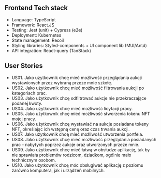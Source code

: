 ## Frontend Tech stack

-   Language: TypeScript
-   Framework: React.JS
-   Testing: Jest (unit) + Cypress (e2e)
-   Deployment: Kubernetes
-   State management: Recoil
-   Styling libraries: Styled-components + UI component lib (MUI/Antd)
-   API integration: React-query (TanStack)

## User Stories

-   US01. Jako użytkownik chcę mieć możliwość przeglądania aukcji wystawionych przez wybraną przeze mnie szkołę.
-   US02. Jako użytkownik chcę mieć możliwość filtrowania aukcji po kategoriach prac.
-   US03. Jako użytkownik chcę odfiltrować aukcje nie przekraczające podanej kwoty.
-   US04. Jako użytkownik chcę mieć możliwość licytacji pracy.
-   US05. Jako użytkownik chcę mieć możliwość stworzenia tokenu NFT mojej pracy.
-   US06. Jako użytkownik chcę wystawiać na aukcje posiadane tokeny NFT, określając ich wstępną cenę oraz czas trwania aukcji.
-   US07. Jako użytkownik chcę mieć możliwość utworzenia portfela.
-   US08. Jako użytkownik chcę mieć możliwość przeglądania posiadanych prac - nabytych poprzez aukcje oraz utworzonych przeze mnie.
-   US09. Jako użytkownik chcę mieć łatwą w obsłudze aplikację, tak by nie sprawiała problemów rodzicom, dziadkom, ogólnie mało technicznym osobom.
-   US10. Jako użytkownik chcę móc obsługiwać aplikację z poziomu zarówno komputera, jak i urządzeń mobilnych.
